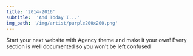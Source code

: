 ```yaml
---
title: '2014-2016'
subtitle:  'And Today I...'
img_path: '/img/artist/purple200x200.png'
---
```


Start your next website with Agency theme and make it your own! Every section is well documented so you won't be left confused
